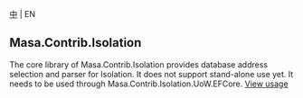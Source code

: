 [中](README.zh-CN.md) | EN

## Masa.Contrib.Isolation

The core library of Masa.Contrib.Isolation provides database address selection and parser for Isolation. It does not support stand-alone use yet. It needs to be used through Masa.Contrib.Isolation.UoW.EFCore. [View usage](../Masa.Contrib.Isolation.UoW.EFCore/README.md)